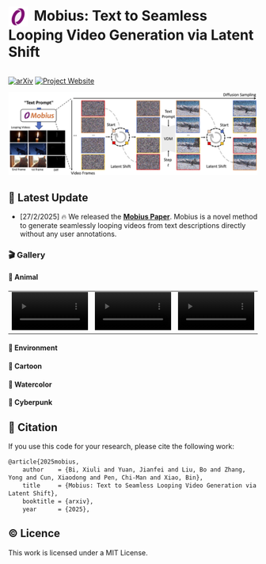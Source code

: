<h1 style="display: inline-block;">
    <img src="./assets/logo.png" alt="Icon" width="40" height="40" style="vertical-align: middle; margin-right: 5px;">
    Mobius: Text to Seamless Looping Video Generation via Latent Shift
</h1>

[![arXiv](https://img.shields.io/badge/arXiv-1234.1234-8A2BE2?style=for-the-badge&logo=arxiv&logoColor=white)](https://arxiv.org/abs/2312.16476) [![Project Website](https://img.shields.io/badge/Website-Project%20Page-4682B4?style=for-the-badge&logo=github&logoColor=white)](https://mobius-diffusion.github.io/) 

![title](./assets/algorithm.jpg)

## 🔮 Latest Update

- [27/2/2025] 🔥 We released the **[Mobius Paper](https://arxiv.org/abs/2312.16476)**. Mobius is a novel method to generate seamlessly looping videos from text descriptions directly without any user annotations.

<!-- ## 📌 Installation Guide

### 🛠️ Step 1:


### 🛠️ Step 2:  -->

### 🎬 Gallery

#### 🧸 Animal
<table style="width: 100%; text-align: left; margin-top: 20px;">
    <tr>
        <td>
          <video src="https://github.com/user-attachments/assets/ec0fb85b-3636-42c3-97d9-8ce530036e78.mp4" width="100%" loop autoplay controls></video>
        </td>
        <td>
          <video src="https://github.com/user-attachments/assets/25bf13e2-5ef5-4829-8496-a91e00bc9b68.mp4" width="100%" loop autoplay controls></video>
        </td>
        <td>
          <video src="https://github.com/user-attachments/assets/d3fd37ac-5c20-4a03-8cf1-c51bce762cbb.mp4" width="100%" loop autoplay controls></video>
        </td>
    </tr>
</table>


#### 🧩 Environment

#### 🎠 Cartoon

#### 🎨 Watercolor

#### 🥽 Cyberpunk


<!-- ## 📋 TODO

- [x] Release the paper.
- [ ] Release the code. -->


## :paperclip: Citation

If you use this code for your research, please cite the following work:

```
@article{2025mobius,
    author    = {Bi, Xiuli and Yuan, Jianfei and Liu, Bo and Zhang, Yong and Cun, Xiaodong and Pen, Chi-Man and Xiao, Bin},
    title     = {Mobius: Text to Seamless Looping Video Generation via Latent Shift},
    booktitle = {arxiv},
    year      = {2025},
```

## :copyright: Licence

This work is licensed under a MIT License.
